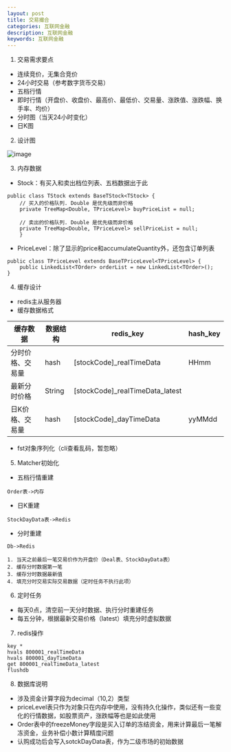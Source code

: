 ```yaml
---
layout: post
title: 交易撮合
categories: 互联网金融
description: 互联网金融
keywords: 互联网金融
---
```


1. 交易需求要点

* 连续竞价，无集合竞价
* 24小时交易（参考数字货币交易）
* 五档行情
* 即时行情（开盘价、收盘价、最高价、最低价、交易量、涨跌值、涨跌幅、换手率、均价）
* 分时图（当天24小时变化）
* 日K图

2. 设计图

![image]( http://note.youdao.com/yws/public/resource/782c672e0460504523345c9301875789/xmlnote/FDA88A140CE4415C96A0AA6A2CC83891/807)

3. 内存数据
* Stock：有买入和卖出档位列表、五档数据出于此

```
public class TStock extends BaseTStock<TStock> {
    // 买入的价格队列. Double 是优先级而非价格
    private TreeMap<Double, TPriceLevel> buyPriceList = null;

    // 卖出的价格队列. Double 是优先级而非价格
    private TreeMap<Double, TPriceLevel> sellPriceList = null;
    }
```

* PriceLevel：除了显示的price和accumulateQuantity外，还包含订单列表
```
public class TPriceLevel extends BaseTPriceLevel<TPriceLevel> {
	public LinkedList<TOrder> orderList = new LinkedList<TOrder>();
}
```


4. 缓存设计

* redis主从服务器
* 缓存数据格式

缓存数据 | 数据结构 | redis_key | hash_key
---|---|---|---
分时价格、交易量| hash|[stockCode]_realTimeData|HHmm
最新分时价格| String|[stockCode]_realTimeData_latest
日K价格、交易量| hash|[stockCode]_dayTimeData|yyMMdd


* fst对象序列化（cli查看乱码，暂忽略）
5. Matcher初始化
* 五档行情重建

```
Order表->内存
```

* 日K重建

```
StockDayData表->Redis
```

* 分时重建
```
Db->Redis

1. 当天之前最后一笔交易价作为开盘价（Deal表、StockDayData表）
2. 缓存分时数据第一笔
3. 缓存分时数据最新值
4. 填充分时交易实际交易数据（定时任务不执行此项）
```
6. 定时任务
* 每天0点，清空前一天分时数据、执行分时重建任务
* 每五分钟，根据最新交易价格（latest）填充分时虚拟数据
7. redis操作

```
key *
hvals 800001_realTimeData
hvals 800001_dayTimeData
get 800001_realTimeData_latest
flushdb
```

8. 数据库说明

* 涉及资金计算字段为decimal（10,2）类型
* priceLevel表只作为对象只在内存中使用，没有持久化操作，类似还有一些变化的行情数据，如股票资产，涨跌幅等也是如此使用
* Order表中的freezeMoney字段是买入订单的冻结资金，用来计算最后一笔解冻资金，业务补偿小数计算精度问题
* 认购成功后会写入sotckDayData表，作为二级市场的初始数据



